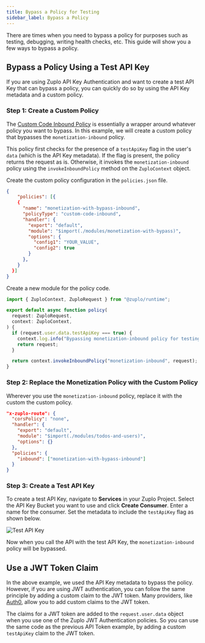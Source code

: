 ```yaml
---
title: Bypass a Policy for Testing
sidebar_label: Bypass a Policy
---
```


There are times when you need to bypass a policy for purposes such as testing,
debugging, writing health checks, etc. This guide will show you a few ways to
bypass a policy.

## Bypass a Policy Using a Test API Key

If you are using Zuplo API Key Authentication and want to create a test API Key
that can bypass a policy, you can quickly do so by using the API Key metadata
and a custom policy.

### Step 1: Create a Custom Policy

The
[Custom Code Inbound Policy](/docs/policies/custom-code-inbound#writing-a-policy)
is essentially a wrapper around whatever policy you want to bypass. In this
example, we will create a custom policy that bypasses the `monetization-inbound`
policy.

This policy first checks for the presence of a `testApiKey` flag in the user's
`data` (which is the API Key metadata). If the flag is present, the policy
returns the request as is. Otherwise, it invokes the `monetization-inbound`
policy using the `invokeInboundPolicy` method on the `ZuploContext` object.

Create the custom policy configuration in the `policies.json` file.

```json title="config/policies.json"
{
    "policies": [{
    {
      "name": "monetization-with-bypass-inbound",
      "policyType": "custom-code-inbound",
      "handler": {
        "export": "default",
        "module": "$import(./modules/monetization-with-bypass)",
        "options": {
          "config1": "YOUR_VALUE",
          "config2": true
        }
      },
    }
  }]
}
```

Create a new module for the policy code.

```ts title="modules/monetization-with-bypass.ts"
import { ZuploContext, ZuploRequest } from "@zuplo/runtime";

export default async function policy(
  request: ZuploRequest,
  context: ZuploContext,
) {
  if (request.user.data.testApiKey === true) {
    context.log.info("Bypassing monetization-inbound policy for testing.");
    return request;
  }

  return context.invokeInboundPolicy("monetization-inbound", request);
}
```

### Step 2: Replace the Monetization Policy with the Custom Policy

Wherever you use the `monetization-inbound` policy, replace it with the custom
the custom policy.

```json title="config/routes.oas.json"
"x-zuplo-route": {
  "corsPolicy": "none",
  "handler": {
    "export": "default",
    "module": "$import(./modules/todos-and-users)",
    "options": {}
  },
  "policies": {
    "inbound": ["monetization-with-bypass-inbound"]
  }
}
```

### Step 3: Create a Test API Key

To create a test API Key, navigate to **Services** in your Zuplo Project. Select
the API Key Bucket you want to use and click **Create Consumer**. Enter a name
for the consumer. Set the metadata to include the `testApiKey` flag as shown
below.

![Test API Key](../../public/media/bypass-policy-for-testing/image.png)

Now when you call the API with the test API Key, the `monetization-inbound`
policy will be bypassed.

## Use a JWT Token Claim

In the above example, we used the API Key metadata to bypass the policy.
However, if you are using JWT authentication, you can follow the same principle
by adding a custom claim to the JWT token. Many providers, like
[Auth0](https://auth0.com/docs/secure/tokens/json-web-tokens/create-custom-claims),
allow you to add custom claims to the JWT token.

The claims for a JWT token are added to the `request.user.data` object when you
use one of the Zuplo JWT Authentication policies. So you can use the same code
as the previous API Token example, by adding a custom `testApiKey` claim to the
JWT token.
